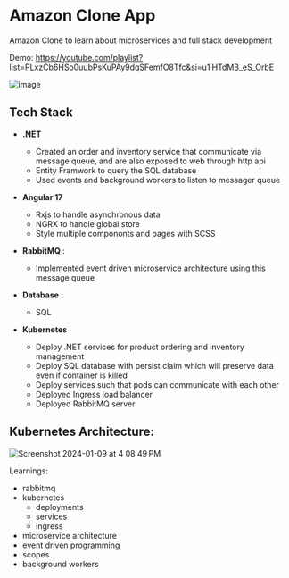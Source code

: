# Amazon Clone App

Amazon Clone to learn about microservices and full stack development

Demo: https://youtube.com/playlist?list=PLxzCb6HSo0uubPsKuPAy9dqSFemfO8Tfc&si=u1iHTdMB_eS_OrbE

![image](https://github.com/sarbjot-14/amazon-clone/assets/38801533/d908b9ed-a618-4eaa-9c1b-3812db12f08a)

## Tech Stack
* **.NET** 
    * Created an order and inventory service that communicate via message queue, and are also exposed to web through http api
    * Entity Framwork to query the SQL database
    * Used events and background workers to listen to messager queue

* **Angular 17**
    * Rxjs to handle asynchronous data
    * NGRX to handle global store
    * Style multiple compononts and pages with SCSS
    
* **RabbitMQ** :
    * Implemented event driven microservice architecture using this message queue

* **Database** :
    * SQL
  
* **Kubernetes**
    * Deploy .NET services for product ordering and inventory management
    * Deploy SQL database with persist claim which will preserve data even if container is killed
    * Deploy services such that pods can communicate with each other
    * Deployed Ingress load balancer
    * Deployed RabbitMQ server
    

## Kubernetes Architecture:
![Screenshot 2024-01-09 at 4 08 49 PM](https://github.com/sarbjot-14/amazon-clone/assets/38801533/b562ec54-648f-4e62-9c37-c20391ee8555)










Learnings:

- rabbitmq
- kubernetes
  - deployments
  - services
  - ingress
- microservice architecture
- event driven programming
- scopes
- background workers
